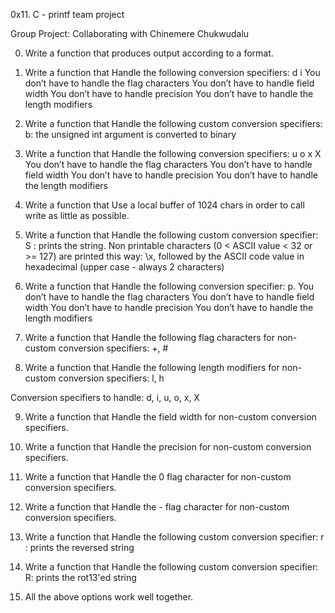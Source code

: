 0x11. C - printf team project

Group Project: Collaborating with Chinemere Chukwudalu

0. Write a function that produces output according to a format.
1. Write a function that Handle the following conversion specifiers:
 d
 i
 You don’t have to handle the flag characters
 You don’t have to handle field width
 You don’t have to handle precision
 You don’t have to handle the length modifiers

2. Write a function that Handle the following custom conversion specifiers: b: the unsigned int argument is converted to binary
3. Write a function that Handle the following conversion specifiers:
 u
 o
 x
 X
 You don’t have to handle the flag characters
 You don’t have to handle field width
 You don’t have to handle precision
 You don’t have to handle the length modifiers

4. Write a function that Use a local buffer of 1024 chars in order to call write as little as possible.
5. Write a function that Handle the following custom conversion specifier:
 S : prints the string.
 Non printable characters (0 < ASCII value < 32 or >= 127) are printed this way: \x, followed by the ASCII code value in hexadecimal (upper case - always 2 characters)

6. Write a function that Handle the following conversion specifier: p.
 You don’t have to handle the flag characters
 You don’t have to handle field width
 You don’t have to handle precision
 You don’t have to handle the length modifiers

7. Write a function that Handle the following flag characters for non-custom conversion specifiers: +, #

8. Write a function that Handle the following length modifiers for non-custom conversion specifiers: l, h 

 Conversion specifiers to handle: d, i, u, o, x, X

9. Write a function that Handle the field width for non-custom conversion specifiers.
10. Write a function that Handle the precision for non-custom conversion specifiers.
11. Write a function that Handle the 0 flag character for non-custom conversion specifiers.
12. Write a function that Handle the - flag character for non-custom conversion specifiers.
13. Write a function that Handle the following custom conversion specifier:
 r : prints the reversed string

14. Write a function that Handle the following custom conversion specifier:
 R: prints the rot13'ed string

15. All the above options work well together.
